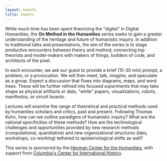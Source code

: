 ```yaml
---
layout: events
title: events
---
```

While much time has been spent theorizing the "digital" in Digital Humanities, the **On Method in the Humanities** series seeks to gain a greater understanding of the heritage and future of humanistic inquiry. In addition to traditional talks and presentations, the aim of the series is to stage productive encounters between theory and method, connecting top theorists and model-makers with makers of things, builders of code, and architects of the pixel.

In each encounter, we ask our guest to provide a brief (15-30 min) *prompt*, a problem, or a provocation. We will then meet, talk, imagine, and speculate as a group. Expect a discussion that flows into diagrams, maps, and word trees. These will be further refined into focused *experiments* that may take shape as physical artifacts or data, "white" papers, visualizations, robots, manifestos, or circuit boards.

Lectures will examine the range of theoretical and practical methods used by humanities scholars and critics, past and present. Following Thomas Kuhn, how can we outline paradigms of humanistic inquiry? What are the national specificities of these methods? How are the technological challenges and opportunities provided by new research methods (computational, quantitative) and new organizational structures (labs, workshops, co-working) tethered to epistemological shifts as well?

This series is sponsored by the [Heyman Center for the Humanities](heymancenter.org), with support from [Columbia's Center for International History](cih.columbia.edu).
